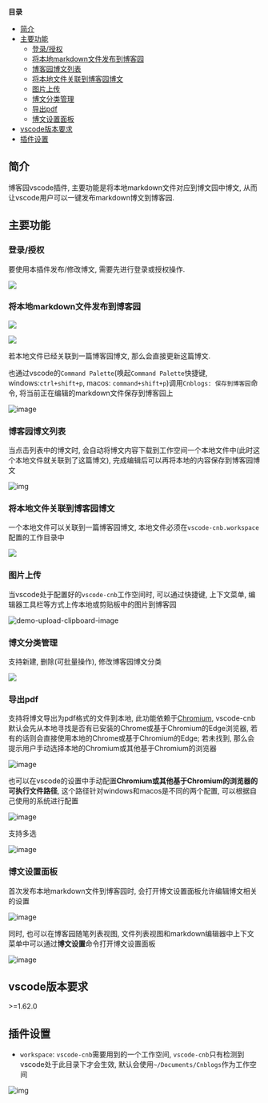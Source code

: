 **目录**

- [简介](#简介)
- [主要功能](#主要功能)
  - [登录/授权](#登录授权)
  - [将本地markdown文件发布到博客园](#将本地markdown文件发布到博客园)
  - [博客园博文列表](#博客园博文列表)
  - [将本地文件关联到博客园博文](#将本地文件关联到博客园博文)
  - [图片上传](#图片上传)
  - [博文分类管理](#博文分类管理)
  - [导出pdf](#导出pdf)
  - [博文设置面板](#博文设置面板)
- [vscode版本要求](#vscode版本要求)
- [插件设置](#插件设置)

## 简介

博客园vscode插件, 主要功能是将本地markdown文件对应到博文园中博文, 从而让vscode用户可以一键发布markdown博文到博客园.

## 主要功能

### 登录/授权

要使用本插件发布/修改博文, 需要先进行登录或授权操作.

![](https://img2020.cnblogs.com/blog/1596066/202112/1596066-20211228125556260-986735114.png)

### 将本地markdown文件发布到博客园

![](https://img2020.cnblogs.com/blog/1596066/202112/1596066-20211228130156308-187058889.png)

![](https://img2020.cnblogs.com/blog/1596066/202112/1596066-20211228130228248-172977703.png)

若本地文件已经关联到一篇博客园博文, 那么会直接更新这篇博文.

也通过vscode的`Command Palette`(唤起`Command Palette`快捷键, windows:`ctrl+shift+p`, macos: `command+shift+p`)调用`Cnblogs: 保存到博客园`命令, 将当前正在编辑的markdown文件保存到博客园上

![image](https://img2022.cnblogs.com/blog/1596066/202203/1596066-20220323151757542-155709896.png)

### 博客园博文列表

当点击列表中的博文时, 会自动将博文内容下载到工作空间一个本地文件中(此时这个本地文件就关联到了这篇博文), 完成编辑后可以再将本地的内容保存到博客园博文

![img](https://img2020.cnblogs.com/blog/3/202112/3-20211227184342642-1938639868.png)

### 将本地文件关联到博客园博文

一个本地文件可以关联到一篇博客园博文, 本地文件必须在`vscode-cnb.workspace`配置的工作目录中

![](https://img2020.cnblogs.com/blog/1596066/202112/1596066-20211228130049842-409512486.png)

### 图片上传

当vscode处于配置好的`vscode-cnb`工作空间时, 可以通过快捷键, 上下文菜单, 编辑器工具栏等方式上传本地或剪贴板中的图片到博客园

![demo-upload-clipboard-image](https://img2020.cnblogs.com/blog/3/202112/3-20211223133219376-311354679.gif)

### 博文分类管理

支持新建, 删除(可批量操作), 修改博客园博文分类

![](https://img2020.cnblogs.com/blog/1596066/202112/1596066-20211228130552877-1788018336.png)

### 导出pdf

支持将博文导出为pdf格式的文件到本地, 此功能依赖于[Chromium](https://www.chromium.org/chromium-projects/), vscode-cnb默认会先从本地寻找是否有已安装的Chrome或基于Chromium的Edge浏览器, 若有的话则会直接使用本地的Chrome或基于Chromium的Edge; 若未找到, 那么会提示用户手动选择本地的Chromium或其他基于Chromium的浏览器

![image](https://img2022.cnblogs.com/blog/1596066/202203/1596066-20220323135717910-1090211493.png)

也可以在vscode的设置中手动配置**Chromium或其他基于Chromium的浏览器的可执行文件路径**, 这个路径针对windows和macos是不同的两个配置, 可以根据自己使用的系统进行配置

![image](https://img2022.cnblogs.com/blog/1596066/202203/1596066-20220323135918858-1619509502.png)

支持多选

![image](https://img2022.cnblogs.com/blog/1596066/202203/1596066-20220323140426961-1518402131.png)

### 博文设置面板

首次发布本地markdown文件到博客园时, 会打开博文设置面板允许编辑博文相关的设置

![image](https://img2022.cnblogs.com/blog/1596066/202203/1596066-20220331112748377-737262324.png)

同时, 也可以在博客园随笔列表视图, 文件列表视图和markdown编辑器中上下文菜单中可以通过**博文设置**命令打开博文设置面板

![image](https://img2022.cnblogs.com/blog/1596066/202203/1596066-20220331113211016-1457564407.png)

## vscode版本要求

\>=1.62.0

## 插件设置

* `workspace`: `vscode-cnb`需要用到的一个工作空间, `vscode-cnb`只有检测到vscode处于此目录下才会生效, 默认会使用`~/Documents/Cnblogs`作为工作空间

![img](https://img2020.cnblogs.com/blog/3/202112/3-20211227183958436-462553661.png)
